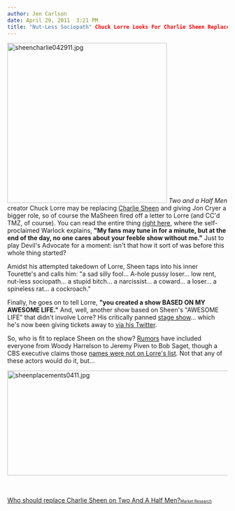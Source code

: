 ```yaml
---
author: Jen Carlson
date: April 29, 2011  3:21 PM
title: "Nut-Less Sociopath" Chuck Lorre Looks For Charlie Sheen Replacement
---
```


<p><span class="mt-enclosure mt-enclosure-image" style="display: inline;"> <img alt="sheencharlie042911.jpg" src="https://web.archive.org/web/20110624103525im_/http://gothamist.com/attachments/arts_jen/sheencharlie042911.jpg" width="365" height="365" class="image-left"> </span><em>Two and a Half Men</em> creator Chuck Lorre may be replacing <a href="https://web.archive.org/web/20110624103525/http://gothamist.com/tags/charliesheen">Charlie Sheen</a> and giving Jon Cryer a bigger role, so of course the MaSheen fired off a letter to Lorre (and CC&apos;d TMZ, of course). You can read the entire thing <a href="https://web.archive.org/web/20110624103525/http://www.tmz.com/2011/04/28/charlie-sheen-chuck-lorre-goodbye-letter-two-and-a-half-men-attack-cancelled/">right here</a>, where the self-proclaimed Warlock explains, <strong>&quot;My fans may tune in for a minute, but at the end of the day, no one cares about your feeble show without me.&quot;</strong> Just to play Devil&apos;s Advocate for a moment: isn&apos;t that how it sort of was before this whole thing started?</p>

<p>Amidst his attempted takedown of Lorre, Sheen taps into his inner Tourette&apos;s and calls him: &quot;a sad silly fool... A-hole pussy loser... low rent, nut-less sociopath... a stupid bitch... a narcissist... a coward... a loser... a spineless rat... a cockroach.&quot;</p>

<p>Finally, he goes on to tell Lorre, <strong>&quot;you created a show BASED ON MY AWESOME LIFE.&quot;</strong> And, well, another show based on Sheen&apos;s &quot;AWESOME LIFE&quot; that didn&apos;t involve Lorre? His critically panned <a href="https://web.archive.org/web/20110624103525/http://gothamist.com/2011/04/09/video_torpedo_is_a_dud_charlie_shee.php">stage show</a>... which he&apos;s now been giving tickets away to <a href="https://web.archive.org/web/20110624103525/http://twitter.com/#!/charliesheen">via his Twitter</a>.</p>

<p>So, who is fit to replace Sheen on the show? <a href="https://web.archive.org/web/20110624103525/http://www.hollywoodreporter.com/news/chuck-lorre-hatches-two-a-183300">Rumors</a> have included everyone from Woody Harrelson to Jeremy Piven to Bob Saget, though a CBS executive claims those <a href="https://web.archive.org/web/20110624103525/http://mediadecoder.blogs.nytimes.com/2011/04/28/studio-eyes-a-revised-sitcom-without-sheen/">names were not on Lorre&apos;s list</a>. Not that any of these actors would do it, but...</p>

<p><span class="mt-enclosure mt-enclosure-image" style="display: inline;"> <img alt="sheenplacements0411.jpg" src="https://web.archive.org/web/20110624103525im_/http://gothamist.com/attachments/arts_jen/sheenplacements0411.jpg" width="640" height="239" class="image-none"> </span></p>

<p><script type="text/javascript" charset="utf-8" src="https://web.archive.org/web/20110624103525js_/http://static.polldaddy.com/p/4990387.js"></script><br>
<noscript><br/>
	<a href="https://web.archive.org/web/20110624103525/http://polldaddy.com/poll/4990387/">Who should replace Charlie Sheen on Two And A Half Men?</a><span style="font-size:9px;"><a href="https://web.archive.org/web/20110624103525/http://polldaddy.com/features-surveys/">Market Research</a></span><br/>
</noscript></p>